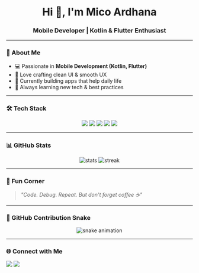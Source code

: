 <h1 align="center">Hi 👋, I'm Mico Ardhana</h1>
<h3 align="center">Mobile Developer | Kotlin & Flutter Enthusiast</h3>

---

### 🌸 About Me  
- 💻 Passionate in **Mobile Development (Kotlin, Flutter)**  
- 🎨 Love crafting clean UI & smooth UX  
- 🚀 Currently building apps that help daily life  
- 🌱 Always learning new tech & best practices  

---

### 🛠️ Tech Stack  
<p align="center">
  <img src="https://img.shields.io/badge/Kotlin-7F52FF?style=for-the-badge&logo=kotlin&logoColor=white"/>
  <img src="https://img.shields.io/badge/Flutter-02569B?style=for-the-badge&logo=flutter&logoColor=white"/>
  <img src="https://img.shields.io/badge/Dart-0175C2?style=for-the-badge&logo=dart&logoColor=white"/>
  <img src="https://img.shields.io/badge/Firebase-FFCA28?style=for-the-badge&logo=firebase&logoColor=black"/>
  <img src="https://img.shields.io/badge/GitHub-181717?style=for-the-badge&logo=github&logoColor=white"/>
</p>

---

### 📊 GitHub Stats
<p align="center">
  <img src="https://github-readme-stats.vercel.app/api?username=<USERNAME>&show_icons=true&theme=tokyonight" alt="stats"/>
  <img src="https://github-readme-streak-stats.herokuapp.com/?user=<USERNAME>&theme=tokyonight" alt="streak"/>
</p>

---

### 🎵 Fun Corner
> *"Code. Debug. Repeat. But don’t forget coffee ☕"*  

---

### 🐍 GitHub Contribution Snake
<p align="center">
  <img src="https://raw.githubusercontent.com/<USERNAME>/<USERNAME>/output/github-contribution-grid-snake.svg" alt="snake animation"/>
</p>

---

### 🌐 Connect with Me
<p align="left">
  <a href="https://linkedin.com/in/<USERNAME>" target="blank"><img src="https://img.shields.io/badge/LinkedIn-%230077B5.svg?&style=for-the-badge&logo=linkedin&logoColor=white" /></a>
  <a href="mailto:<EMAIL>"><img src="https://img.shields.io/badge/Gmail-D14836?style=for-the-badge&logo=gmail&logoColor=white" /></a>
</p>
